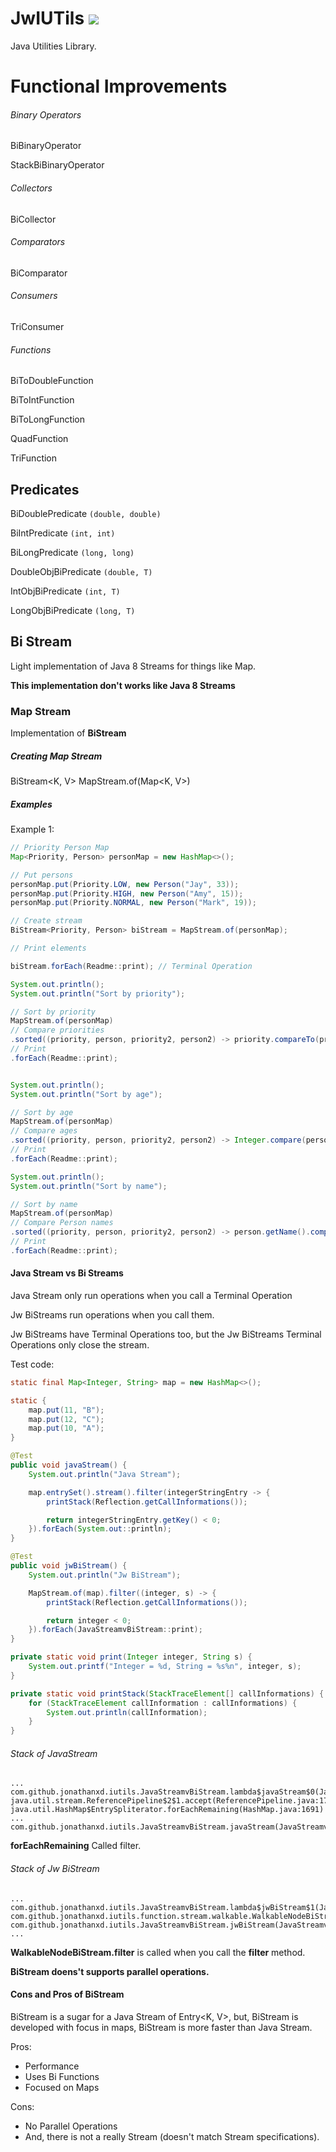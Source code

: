 # JwIUTils [![](https://jitpack.io/v/JonathanxD/JwIUtils.svg)](https://jitpack.io/#JonathanxD/JwIUtils)

Java Utilities Library.

# Functional Improvements

###### Binary Operators

BiBinaryOperator

StackBiBinaryOperator

###### Collectors

BiCollector

###### Comparators

BiComparator

###### Consumers

TriConsumer

###### Functions

BiToDoubleFunction

BiToIntFunction

BiToLongFunction


QuadFunction

TriFunction

## Predicates

BiDoublePredicate `(double, double)`

BiIntPredicate `(int, int)`

BiLongPredicate `(long, long)`

DoubleObjBiPredicate `(double, T)`

IntObjBiPredicate `(int, T)`

LongObjBiPredicate `(long, T)`

## Bi Stream

Light implementation of Java 8 Streams for things like Map.

**This implementation don't works like Java 8 Streams**

### Map Stream

Implementation of **BiStream**

##### Creating Map Stream

BiStream<K, V> MapStream.of(Map<K, V>)

##### Examples

Example 1:
```java
// Priority Person Map
Map<Priority, Person> personMap = new HashMap<>();

// Put persons
personMap.put(Priority.LOW, new Person("Jay", 33));
personMap.put(Priority.HIGH, new Person("Amy", 15));
personMap.put(Priority.NORMAL, new Person("Mark", 19));

// Create stream
BiStream<Priority, Person> biStream = MapStream.of(personMap);

// Print elements

biStream.forEach(Readme::print); // Terminal Operation

System.out.println();
System.out.println("Sort by priority");

// Sort by priority
MapStream.of(personMap)
// Compare priorities
.sorted((priority, person, priority2, person2) -> priority.compareTo(priority2))
// Print
.forEach(Readme::print);


System.out.println();
System.out.println("Sort by age");

// Sort by age
MapStream.of(personMap)
// Compare ages
.sorted((priority, person, priority2, person2) -> Integer.compare(person.getAge(), person2.getAge()))
// Print
.forEach(Readme::print);

System.out.println();
System.out.println("Sort by name");

// Sort by name
MapStream.of(personMap)
// Compare Person names
.sorted((priority, person, priority2, person2) -> person.getName().compareTo(person2.getName()))
// Print
.forEach(Readme::print);
```

#### Java Stream vs Bi Streams

Java Stream only run operations when you call a Terminal Operation

Jw BiStreams run operations when you call them.

Jw BiStreams have Terminal Operations too, but the Jw BiStreams Terminal Operations only close the stream.

Test code:

```java
static final Map<Integer, String> map = new HashMap<>();

static {
    map.put(11, "B");
    map.put(12, "C");
    map.put(10, "A");
}

@Test
public void javaStream() {
    System.out.println("Java Stream");

    map.entrySet().stream().filter(integerStringEntry -> {
        printStack(Reflection.getCallInformations());

        return integerStringEntry.getKey() < 0;
    }).forEach(System.out::println);
}

@Test
public void jwBiStream() {
    System.out.println("Jw BiStream");

    MapStream.of(map).filter((integer, s) -> {
        printStack(Reflection.getCallInformations());

        return integer < 0;
    }).forEach(JavaStreamvBiStream::print);
}

private static void print(Integer integer, String s) {
    System.out.printf("Integer = %d, String = %s%n", integer, s);
}

private static void printStack(StackTraceElement[] callInformations) {
    for (StackTraceElement callInformation : callInformations) {
        System.out.println(callInformation);
    }
}
```

###### Stack of JavaStream

```
...
com.github.jonathanxd.iutils.JavaStreamvBiStream.lambda$javaStream$0(JavaStreamvBiStream.java:29)
java.util.stream.ReferencePipeline$2$1.accept(ReferencePipeline.java:174)
java.util.HashMap$EntrySpliterator.forEachRemaining(HashMap.java:1691)
...
com.github.jonathanxd.iutils.JavaStreamvBiStream.javaStream(JavaStreamvBiStream.java:32)
```

**forEachRemaining** Called filter.

###### Stack of Jw BiStream

```
...
com.github.jonathanxd.iutils.JavaStreamvBiStream.lambda$jwBiStream$1(JavaStreamvBiStream.java:40)
com.github.jonathanxd.iutils.function.stream.walkable.WalkableNodeBiStream.filter(WalkableNodeBiStream.java:102)
com.github.jonathanxd.iutils.JavaStreamvBiStream.jwBiStream(JavaStreamvBiStream.java:39)
...

```

**WalkableNodeBiStream.filter** is called when you call the **filter** method.

**BiStream doens't supports parallel operations.**

#### Cons and Pros of BiStream

BiStream is a sugar for a Java Stream of Entry<K, V>, but, BiStream is developed with focus in maps, BiStream is more faster than Java Stream.

Pros:
- Performance
- Uses Bi Functions
- Focused on Maps

Cons:
- No Parallel Operations
- And, there is not a really Stream (doesn't match Stream specifications).
